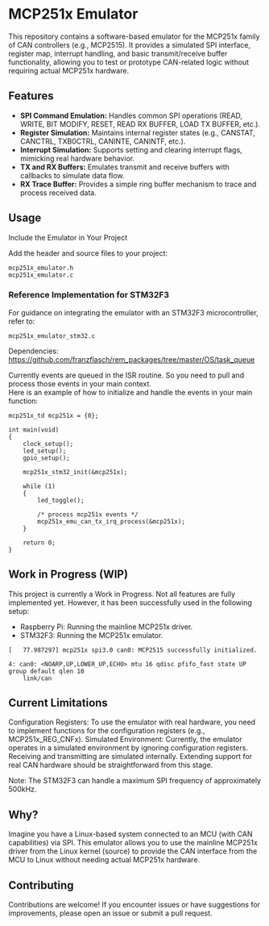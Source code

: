 # MCP251x Emulator
This repository contains a software-based emulator for the MCP251x family of CAN controllers (e.g., MCP2515). It provides a simulated SPI interface, register map, interrupt handling, and basic transmit/receive buffer functionality, allowing you to test or prototype CAN-related logic without requiring actual MCP251x hardware.

## Features
- **SPI Command Emulation:** Handles common SPI operations (READ, WRITE, BIT MODIFY, RESET, READ RX BUFFER, LOAD TX BUFFER, etc.).
- **Register Simulation:** Maintains internal register states (e.g., CANSTAT, CANCTRL, TXB0CTRL, CANINTE, CANINTF, etc.).
- **Interrupt Simulation:** Supports setting and clearing interrupt flags, mimicking real hardware behavior.
- **TX and RX Buffers:** Emulates transmit and receive buffers with callbacks to simulate data flow.
- **RX Trace Buffer:** Provides a simple ring buffer mechanism to trace and process received data.

## Usage
Include the Emulator in Your Project

Add the header and source files to your project:

```
mcp251x_emulator.h
mcp251x_emulator.c
```

### Reference Implementation for STM32F3

For guidance on integrating the emulator with an STM32F3 microcontroller, refer to:

```
mcp251x_emulator_stm32.c
```

Dependencies: https://github.com/franzflasch/rem_packages/tree/master/OS/task_queue

Currently events are queued in the ISR routine. So you need to pull and process those events in your main context.  
Here is an example of how to initialize and handle the events in your main function:

```
mcp251x_td mcp251x = {0};

int main(void)
{
    clock_setup();
    led_setup();
    gpio_setup();

    mcp251x_stm32_init(&mcp251x);

    while (1)
    {
        led_toggle();

        /* process mcp251x events */
        mcp251x_emu_can_tx_irq_process(&mcp251x);
    }

    return 0;
}
```


## Work in Progress (WIP)
This project is currently a Work in Progress. Not all features are fully implemented yet. However, it has been successfully used in the following setup:

- Raspberry Pi: Running the mainline MCP251x driver.
- STM32F3: Running the MCP251x emulator.

```
[   77.987297] mcp251x spi3.0 can0: MCP2515 successfully initialized.
```

```
4: can0: <NOARP,UP,LOWER_UP,ECHO> mtu 16 qdisc pfifo_fast state UP group default qlen 10
    link/can
```

## Current Limitations
Configuration Registers: To use the emulator with real hardware, you need to implement functions for the configuration registers (e.g., MCP251x_REG_CNFx).
Simulated Environment: Currently, the emulator operates in a simulated environment by ignoring configuration registers. Receiving and transmitting are simulated internally. Extending support for real CAN hardware should be straightforward from this stage.

Note: The STM32F3 can handle a maximum SPI frequency of approximately 500kHz.

## Why?
Imagine you have a Linux-based system connected to an MCU (with CAN capabilities) via SPI. This emulator allows you to use the mainline MCP251x driver from the Linux kernel (source) to provide the CAN interface from the MCU to Linux without needing actual MCP251x hardware.

## Contributing
Contributions are welcome! If you encounter issues or have suggestions for improvements, please open an issue or submit a pull request.

